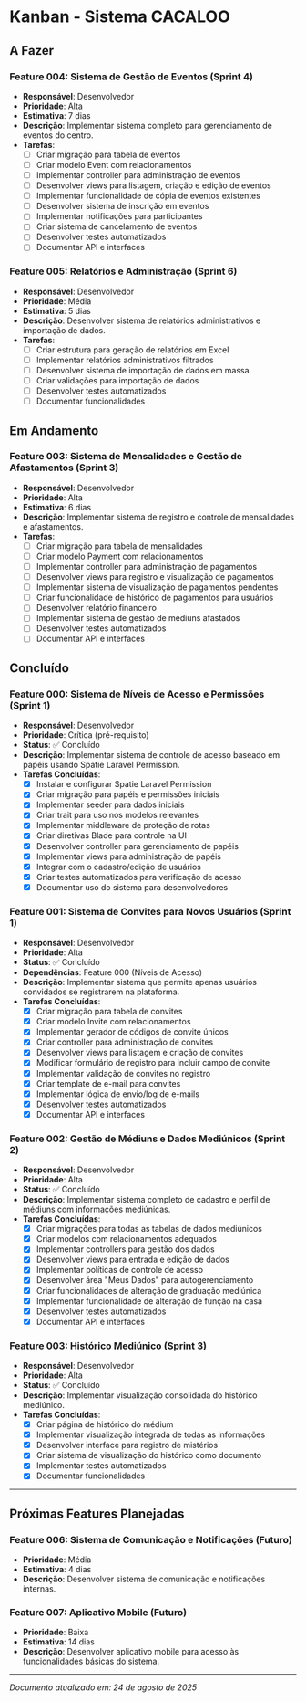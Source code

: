 # Kanban - Sistema CACALOO

## A Fazer

### Feature 004: Sistema de Gestão de Eventos (Sprint 4)
- **Responsável**: Desenvolvedor
- **Prioridade**: Alta
- **Estimativa**: 7 dias
- **Descrição**: Implementar sistema completo para gerenciamento de eventos do centro.
- **Tarefas**:
  - [ ] Criar migração para tabela de eventos
  - [ ] Criar modelo Event com relacionamentos
  - [ ] Implementar controller para administração de eventos
  - [ ] Desenvolver views para listagem, criação e edição de eventos
  - [ ] Implementar funcionalidade de cópia de eventos existentes
  - [ ] Desenvolver sistema de inscrição em eventos
  - [ ] Implementar notificações para participantes
  - [ ] Criar sistema de cancelamento de eventos
  - [ ] Desenvolver testes automatizados
  - [ ] Documentar API e interfaces

### Feature 005: Relatórios e Administração (Sprint 6)
- **Responsável**: Desenvolvedor
- **Prioridade**: Média
- **Estimativa**: 5 dias
- **Descrição**: Desenvolver sistema de relatórios administrativos e importação de dados.
- **Tarefas**:
  - [ ] Criar estrutura para geração de relatórios em Excel
  - [ ] Implementar relatórios administrativos filtrados
  - [ ] Desenvolver sistema de importação de dados em massa
  - [ ] Criar validações para importação de dados
  - [ ] Desenvolver testes automatizados
  - [ ] Documentar funcionalidades

## Em Andamento

### Feature 003: Sistema de Mensalidades e Gestão de Afastamentos (Sprint 3)
- **Responsável**: Desenvolvedor
- **Prioridade**: Alta
- **Estimativa**: 6 dias
- **Descrição**: Implementar sistema de registro e controle de mensalidades e afastamentos.
- **Tarefas**:
  - [ ] Criar migração para tabela de mensalidades
  - [ ] Criar modelo Payment com relacionamentos
  - [ ] Implementar controller para administração de pagamentos
  - [ ] Desenvolver views para registro e visualização de pagamentos
  - [ ] Implementar sistema de visualização de pagamentos pendentes
  - [ ] Criar funcionalidade de histórico de pagamentos para usuários
  - [ ] Desenvolver relatório financeiro
  - [ ] Implementar sistema de gestão de médiuns afastados
  - [ ] Desenvolver testes automatizados
  - [ ] Documentar API e interfaces

## Concluído

### Feature 000: Sistema de Níveis de Acesso e Permissões (Sprint 1)
- **Responsável**: Desenvolvedor
- **Prioridade**: Crítica (pré-requisito)
- **Status**: ✅ Concluído
- **Descrição**: Implementar sistema de controle de acesso baseado em papéis usando Spatie Laravel Permission.
- **Tarefas Concluídas**:
  - [x] Instalar e configurar Spatie Laravel Permission
  - [x] Criar migração para papéis e permissões iniciais
  - [x] Implementar seeder para dados iniciais
  - [x] Criar trait para uso nos modelos relevantes
  - [x] Implementar middleware de proteção de rotas
  - [x] Criar diretivas Blade para controle na UI
  - [x] Desenvolver controller para gerenciamento de papéis
  - [x] Implementar views para administração de papéis
  - [x] Integrar com o cadastro/edição de usuários
  - [x] Criar testes automatizados para verificação de acesso
  - [x] Documentar uso do sistema para desenvolvedores

### Feature 001: Sistema de Convites para Novos Usuários (Sprint 1)
- **Responsável**: Desenvolvedor
- **Prioridade**: Alta
- **Status**: ✅ Concluído
- **Dependências**: Feature 000 (Níveis de Acesso)
- **Descrição**: Implementar sistema que permite apenas usuários convidados se registrarem na plataforma.
- **Tarefas Concluídas**:
  - [x] Criar migração para tabela de convites
  - [x] Criar modelo Invite com relacionamentos
  - [x] Implementar gerador de códigos de convite únicos
  - [x] Criar controller para administração de convites
  - [x] Desenvolver views para listagem e criação de convites
  - [x] Modificar formulário de registro para incluir campo de convite
  - [x] Implementar validação de convites no registro
  - [x] Criar template de e-mail para convites
  - [x] Implementar lógica de envio/log de e-mails
  - [x] Desenvolver testes automatizados
  - [x] Documentar API e interfaces

### Feature 002: Gestão de Médiuns e Dados Mediúnicos (Sprint 2)
- **Responsável**: Desenvolvedor
- **Prioridade**: Alta
- **Status**: ✅ Concluído
- **Descrição**: Implementar sistema completo de cadastro e perfil de médiuns com informações mediúnicas.
- **Tarefas Concluídas**:
  - [x] Criar migrações para todas as tabelas de dados mediúnicos
  - [x] Criar modelos com relacionamentos adequados
  - [x] Implementar controllers para gestão dos dados
  - [x] Desenvolver views para entrada e edição de dados
  - [x] Implementar políticas de controle de acesso
  - [x] Desenvolver área "Meus Dados" para autogerenciamento
  - [x] Criar funcionalidades de alteração de graduação mediúnica
  - [x] Implementar funcionalidade de alteração de função na casa
  - [x] Desenvolver testes automatizados
  - [x] Documentar API e interfaces

### Feature 003: Histórico Mediúnico (Sprint 3)
- **Responsável**: Desenvolvedor
- **Prioridade**: Alta
- **Status**: ✅ Concluído
- **Descrição**: Implementar visualização consolidada do histórico mediúnico.
- **Tarefas Concluídas**:
  - [x] Criar página de histórico do médium
  - [x] Implementar visualização integrada de todas as informações
  - [x] Desenvolver interface para registro de mistérios
  - [x] Criar sistema de visualização do histórico como documento
  - [x] Implementar testes automatizados
  - [x] Documentar funcionalidades

---

## Próximas Features Planejadas

### Feature 006: Sistema de Comunicação e Notificações (Futuro)
- **Prioridade**: Média
- **Estimativa**: 4 dias
- **Descrição**: Desenvolver sistema de comunicação e notificações internas.

### Feature 007: Aplicativo Mobile (Futuro)
- **Prioridade**: Baixa
- **Estimativa**: 14 dias
- **Descrição**: Desenvolver aplicativo mobile para acesso às funcionalidades básicas do sistema.

---

*Documento atualizado em: 24 de agosto de 2025*
